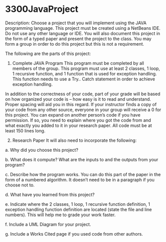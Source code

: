 # 3300JavaProject
Description: Choose a project that you will implement using the JAVA programming language. This project
must be created using a NetBeans IDE. Do not use any other language or IDE. You will also document this 
project in the form of a typed paper and present the project to the class. You may form a group in order to do 
this project but this is not a requirement.

The following are the parts of this project:

  1. Complete JAVA Program
This program must be completed by all members of the group. This program must use at least 2
classes, 1 loop, 1 recursive function, and 1 function that is used for exception handling. This 
function needs to use a Try.. Catch statement in order to achieve exception handling.

In addition to the correctness of your code, part of your grade will be based on how organized your code
is – how easy is it to read and understand. Proper spacing will aid you in this regard. If your 
instructor finds a copy of your code from any other source, everyone in your group will receive a 
0 for this project. You can expand on another person’s code if you have permission. If so, you need to 
explain where you got the code from and what exactly you added to it in your research paper. All code
must be at least 150 lines long.

  2. Research Paper
It will also need to incorporate the following:

a. Why did you choose this project?

b. What does it compute? What are the inputs to and the outputs from your program?

c. Describe how the program works. You can do this part of the paper in the form of a numbered algorithm. It doesn’t need to be in a paragraph if you choose not to.

d. What have you learned from this project?

e. Indicate where the 2 classes, 1 loop, 1 recursive function definition, 1 exception handling function definition are located (state the file and line numbers). This will help me to grade your work faster.

f. Include a UML Diagram for your project.

g. Include a Works Cited page if you used code from other authors.
